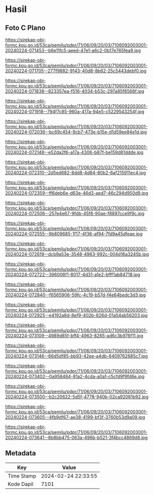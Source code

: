 # Hasil

## Foto C Plano

https://sirekap-obj-formc.kpu.go.id/53ca/pemilu/pdpr/71/06/09/20/03/7106092003001-20240224-071453--b6e11fc5-aeed-47e1-a6c2-0b17e765fea9.jpg

https://sirekap-obj-formc.kpu.go.id/53ca/pemilu/pdpr/71/06/09/20/03/7106092003001-20240224-071705--277f9882-9143-40d8-8b62-25c5443debf0.jpg

https://sirekap-obj-formc.kpu.go.id/53ca/pemilu/pdpr/71/06/09/20/03/7106092003001-20240224-071838--823357ea-f516-4034-b53c-297a85f8568f.jpg

https://sirekap-obj-formc.kpu.go.id/53ca/pemilu/pdpr/71/06/09/20/03/7106092003001-20240224-071918--794f7c85-960a-417a-94e5-c5229543254f.jpg

https://sirekap-obj-formc.kpu.go.id/53ca/pemilu/pdpr/71/06/09/20/03/7106092003001-20240224-072036--bc69c454-9cb7-473e-b15e-d1d59ee84e1d.jpg

https://sirekap-obj-formc.kpu.go.id/53ca/pemilu/pdpr/71/06/09/20/03/7106092003001-20240224-072148--e52da2f6-a17a-4306-b87f-be159d81ddde.jpg

https://sirekap-obj-formc.kpu.go.id/53ca/pemilu/pdpr/71/06/09/20/03/7106092003001-20240224-072310--2d5ed682-8dd8-4d84-80b2-6af215911ec4.jpg

https://sirekap-obj-formc.kpu.go.id/53ca/pemilu/pdpr/71/06/09/20/03/7106092003001-20240224-072359--ff6deb6e-d63e-46d3-aed7-46c294d950d9.jpg

https://sirekap-obj-formc.kpu.go.id/53ca/pemilu/pdpr/71/06/09/20/03/7106092003001-20240224-072506--257e4e67-9fdb-45f8-90ae-f8897cce9f9c.jpg

https://sirekap-obj-formc.kpu.go.id/53ca/pemilu/pdpr/71/06/09/20/03/7106092003001-20240224-072555--9b809685-1f17-4f36-af94-7fd9a45dfeae.jpg

https://sirekap-obj-formc.kpu.go.id/53ca/pemilu/pdpr/71/06/09/20/03/7106092003001-20240224-072619--dcb9a53e-3548-4963-992c-004d16a3245b.jpg

https://sirekap-obj-formc.kpu.go.id/53ca/pemilu/pdpr/71/06/09/20/03/7106092003001-20240224-072722--396006f1-8017-4d31-a1e2-bfff1ab84718.jpg

https://sirekap-obj-formc.kpu.go.id/53ca/pemilu/pdpr/71/06/09/20/03/7106092003001-20240224-072840--f6565906-59fc-4c19-b57d-f4e64bedc3d3.jpg

https://sirekap-obj-formc.kpu.go.id/53ca/pemilu/pdpr/71/06/09/20/03/7106092003001-20240224-072925--e4192a8d-8ef9-402b-826d-01a54ab56203.jpg

https://sirekap-obj-formc.kpu.go.id/53ca/pemilu/pdpr/71/06/09/20/03/7106092003001-20240224-073109--4989d85f-bff4-4963-8265-ad6c3b976f11.jpg

https://sirekap-obj-formc.kpu.go.id/53ca/pemilu/pdpr/71/06/09/20/03/7106092003001-20240224-073146--66d5df85-bb93-42ee-a4db-6409762685c7.jpg

https://sirekap-obj-formc.kpu.go.id/53ca/pemilu/pdpr/71/06/09/20/03/7106092003001-20240224-073402--0a958484-81a2-4cda-a0a1-c5cfd9f9fd6e.jpg

https://sirekap-obj-formc.kpu.go.id/53ca/pemilu/pdpr/71/06/09/20/03/7106092003001-20240224-073500--b2c20622-5d5f-4778-940b-02ca92081b92.jpg

https://sirekap-obj-formc.kpu.go.id/53ca/pemilu/pdpr/71/06/09/20/03/7106092003001-20240224-073605--4fb9df67-ae38-4199-bf3f-3760b53d9a09.jpg

https://sirekap-obj-formc.kpu.go.id/53ca/pemilu/pdpr/71/06/09/20/03/7106092003001-20240224-073641--8b8bb475-063a-496b-b521-3f4bcc4869d8.jpg


## Metadata

| Key        | Value               |
| ---------- | ------------------- |
| Time Stamp | 2024-02-24 22:33:55 |
| Kode Dapil | 7101                |



